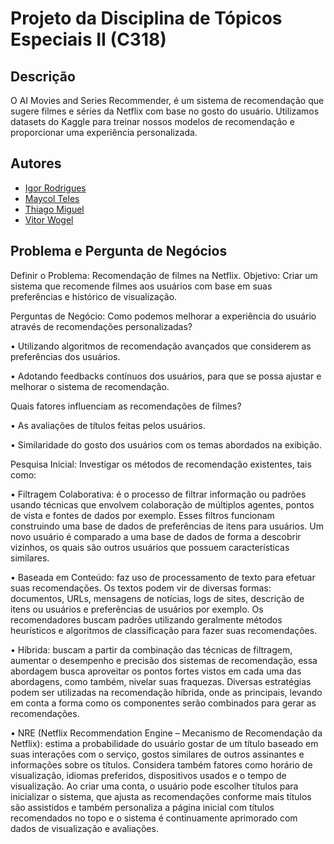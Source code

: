 # Projeto da Disciplina de Tópicos Especiais II (C318)

## Descrição
O AI Movies and Series Recommender, é um sistema de recomendação que sugere filmes e séries da Netflix com base no gosto do usuário. Utilizamos datasets do Kaggle para treinar nossos modelos de recomendação e proporcionar uma experiência personalizada.

## Autores

- [Igor Rodrigues](https://github.com/igu1nho)
- [Maycol Teles](https://github.com/MaycolTeles)
- [Thiago Miguel](https://github.com/ThiagoMiguel7)
- [Vitor Wogel](https://github.com/vitorwogel)

## Problema e Pergunta de Negócios
Definir o Problema: Recomendação de filmes na Netflix. Objetivo: Criar um sistema que recomende filmes aos usuários com base em suas preferências e histórico de visualização.

Perguntas de Negócio: Como podemos melhorar a experiência do usuário através de recomendações personalizadas?

• Utilizando algoritmos de recomendação avançados que considerem as preferências dos usuários.

• Adotando feedbacks contínuos dos usuários, para que se possa ajustar e melhorar o sistema de recomendação.

Quais fatores influenciam as recomendações de filmes?

• As avaliações de títulos feitas pelos usuários.

• Similaridade do gosto dos usuários com os temas abordados na exibição.

Pesquisa Inicial: Investigar os métodos de recomendação existentes, tais como:

• Filtragem Colaborativa: é o processo de filtrar informação ou padrões usando técnicas que envolvem colaboração de múltiplos agentes, pontos de vista e fontes de dados por exemplo. Esses filtros funcionam construindo uma base de dados de preferências de itens para usuários. Um novo usuário é comparado a uma base de dados de forma a descobrir vizinhos, os quais são outros usuários que possuem características similares.

• Baseada em Conteúdo: faz uso de processamento de texto para efetuar suas recomendações. Os textos podem vir de diversas formas: documentos, URLs, mensagens de notícias, logs de sites, descrição de itens ou usuários e preferências de usuários por exemplo. Os recomendadores buscam padrões utilizando geralmente métodos heurísticos e algoritmos de classificação para fazer suas recomendações.

• Híbrida: buscam a partir da combinação das técnicas de filtragem, aumentar o desempenho e precisão dos sistemas de recomendação, essa abordagem busca aproveitar os pontos fortes vistos em cada uma das abordagens, como também, nivelar suas fraquezas. Diversas estratégias podem ser utilizadas na recomendação híbrida, onde as principais, levando em conta a forma como os componentes serão combinados para gerar as recomendações.

• NRE (Netflix Recommendation Engine – Mecanismo de Recomendação da Netflix): estima a probabilidade do usuário gostar de um título baseado em suas interações com o serviço, gostos similares de outros assinantes e informações sobre os títulos. Considera também fatores como horário de visualização, idiomas preferidos, dispositivos usados e o tempo de visualização. Ao criar uma conta, o usuário pode escolher títulos para inicializar o sistema, que ajusta as recomendações conforme mais títulos são assistidos e também personaliza a página inicial com títulos recomendados no topo e o sistema é continuamente aprimorado com dados de visualização e avaliações.
